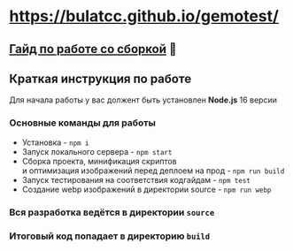 # https://bulatcc.github.io/gemotest/

## [Гайд по работе со сборкой](/guide.md) 📕

## Краткая инструкция по работе
Для начала работы у вас должент быть установлен **Node.js** 16 версии

### Основные команды для работы
- Установка - `npm i`
- Запуск локального сервера - `npm start`
- Сборка проекта, минификация скриптов <br>
и оптимизация изображений перед деплоем на прод - `npm run build`
- Запуск тестирования на соответствия кодгайдам - `npm test`
- Создание webp изображений в директории source - `npm run webp`

### Вся разработка ведётся в директории `source`
### Итоговый код попадает в директорию `build`
